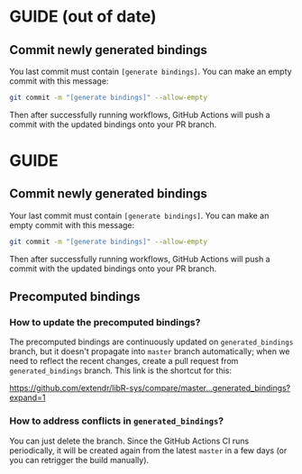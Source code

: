 # GUIDE (out of date)

## Commit newly generated bindings

You last commit must contain `[generate bindings]`. You can make an empty
commit with this message:

```sh
git commit -m "[generate bindings]" --allow-empty
```

Then after successfully running workflows, GitHub Actions will push a commit
with the updated bindings onto your PR branch.

# GUIDE

## Commit newly generated bindings

Your last commit must contain `[generate bindings]`. You can make an empty
commit with this message:

```sh
git commit -m "[generate bindings]" --allow-empty
```

Then after successfully running workflows, GitHub Actions will push a commit
with the updated bindings onto your PR branch.

## Precomputed bindings

### How to update the precomputed bindings?

The precomputed bindings are continuously updated on `generated_bindings` branch,
but it doesn't propagate into `master` branch automatically; when we need to
reflect the recent changes, create a pull request from `generated_bindings` branch.
This link is the shortcut for this:

<https://github.com/extendr/libR-sys/compare/master...generated_bindings?expand=1>

### How to address conflicts in `generated_bindings`?

You can just delete the branch. Since the GitHub Actions CI runs periodically,
it will be created again from the latest `master` in a few days (or you can
retrigger the build manually).
